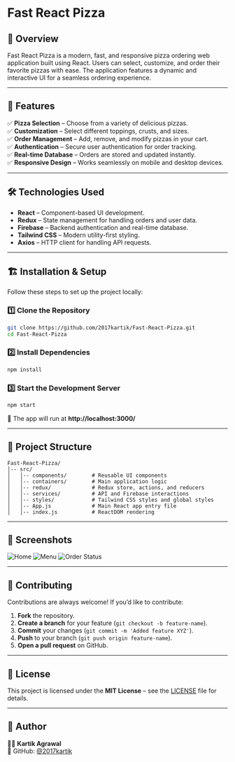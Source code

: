 # Fast React Pizza

## 📌 Overview
Fast React Pizza is a modern, fast, and responsive pizza ordering web application built using React. Users can select, customize, and order their favorite pizzas with ease. The application features a dynamic and interactive UI for a seamless ordering experience.

---

## 🚀 Features

✅ **Pizza Selection** – Choose from a variety of delicious pizzas.  
✅ **Customization** – Select different toppings, crusts, and sizes.  
✅ **Order Management** – Add, remove, and modify pizzas in your cart.  
✅ **Authentication** – Secure user authentication for order tracking.  
✅ **Real-time Database** – Orders are stored and updated instantly.  
✅ **Responsive Design** – Works seamlessly on mobile and desktop devices.  

---

## 🛠️ Technologies Used

- **React** – Component-based UI development.
- **Redux** – State management for handling orders and user data.
- **Firebase** – Backend authentication and real-time database.
- **Tailwind CSS** – Modern utility-first styling.
- **Axios** – HTTP client for handling API requests.

---

## 🏗️ Installation & Setup

Follow these steps to set up the project locally:

### 1️⃣ Clone the Repository
```bash
git clone https://github.com/2017kartik/Fast-React-Pizza.git
cd Fast-React-Pizza
```

### 2️⃣ Install Dependencies
```bash
npm install
```

### 3️⃣ Start the Development Server
```bash
npm start
```

🚀 The app will run at **http://localhost:3000/**

---

## 📂 Project Structure

```
Fast-React-Pizza/
│-- src/
│   │-- components/        # Reusable UI components
│   │-- containers/        # Main application logic
│   │-- redux/             # Redux store, actions, and reducers
│   │-- services/          # API and Firebase interactions
│   │-- styles/            # Tailwind CSS styles and global styles
│   │-- App.js             # Main React app entry file
│   │-- index.js           # ReactDOM rendering
```

---

## 📸 Screenshots

![Home]([./screenshots/screenshot1.png](https://1drv.ms/i/s!Ams52pPOFPSpiMw1kNahBrRRuc9ddw?e=QhuQEk))
![Menu]([./screenshots/screenshot2.png](https://1drv.ms/i/s!Ams52pPOFPSpiMw21XPfgorOAyZ6vg?e=nmOrTV))
![Order Status]([./screenshots/screenshot2.png](https://1drv.ms/i/s!Ams52pPOFPSpiMw3TTfBMl1Y8f4JJg?e=bTFeV6))

---

## 🤝 Contributing

Contributions are always welcome! If you’d like to contribute:
1. **Fork** the repository.
2. **Create a branch** for your feature (`git checkout -b feature-name`).
3. **Commit** your changes (`git commit -m 'Added feature XYZ'`).
4. **Push** to your branch (`git push origin feature-name`).
5. **Open a pull request** on GitHub.

---

## 📜 License

This project is licensed under the **MIT License** – see the [LICENSE](./LICENSE) file for details.

---

## 👤 Author

👨‍💻 **Kartik Agrawal**  
📌 GitHub: [@2017kartik](https://github.com/2017kartik)

